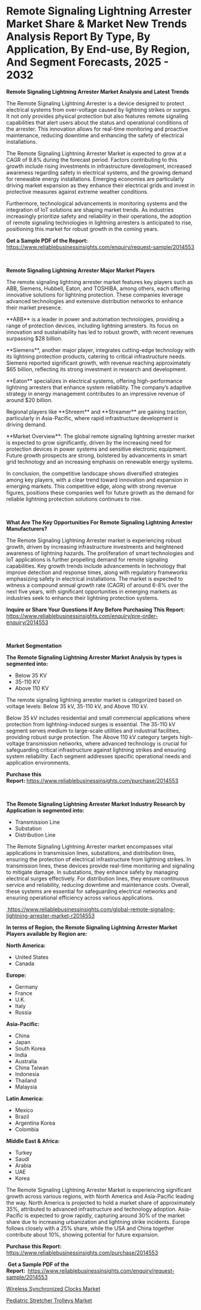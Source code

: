 <p><h1>Remote Signaling Lightning Arrester Market Share & Market New Trends Analysis Report By Type, By Application, By End-use, By Region, And Segment Forecasts, 2025 - 2032</h1></p><p><strong>Remote Signaling Lightning Arrester Market Analysis and Latest Trends</strong></p>
<p><p>The Remote Signaling Lightning Arrester is a device designed to protect electrical systems from over-voltage caused by lightning strikes or surges. It not only provides physical protection but also features remote signaling capabilities that alert users about the status and operational conditions of the arrester. This innovation allows for real-time monitoring and proactive maintenance, reducing downtime and enhancing the safety of electrical installations.</p><p>The Remote Signaling Lightning Arrester Market is expected to grow at a CAGR of 9.8% during the forecast period. Factors contributing to this growth include rising investments in infrastructure development, increased awareness regarding safety in electrical systems, and the growing demand for renewable energy installations. Emerging economies are particularly driving market expansion as they enhance their electrical grids and invest in protective measures against extreme weather conditions. </p><p>Furthermore, technological advancements in monitoring systems and the integration of IoT solutions are shaping market trends. As industries increasingly prioritize safety and reliability in their operations, the adoption of remote signaling technologies in lightning arresters is anticipated to rise, positioning this market for robust growth in the coming years.</p></p>
<p><strong>Get a Sample PDF of the Report:&nbsp;</strong> <a href="https://www.reliablebusinessinsights.com/enquiry/request-sample/2014553?utm_campaign=1138&utm_medium=2&utm_source=Github&utm_content=ia&utm_term=17012025&utm_id=remote-signaling-lightning-arrester">https://www.reliablebusinessinsights.com/enquiry/request-sample/2014553</a></p>
<p>&nbsp;</p>
<p><strong>Remote Signaling Lightning Arrester Major Market Players</strong></p>
<p><p>The remote signaling lightning arrester market features key players such as ABB, Siemens, Hubbell, Eaton, and TOSHIBA, among others, each offering innovative solutions for lightning protection. These companies leverage advanced technologies and extensive distribution networks to enhance their market presence.</p><p>**ABB** is a leader in power and automation technologies, providing a range of protection devices, including lightning arresters. Its focus on innovation and sustainability has led to robust growth, with recent revenues surpassing $28 billion.</p><p>**Siemens**, another major player, integrates cutting-edge technology with its lightning protection products, catering to critical infrastructure needs. Siemens reported significant growth, with revenue reaching approximately $65 billion, reflecting its strong investment in research and development.</p><p>**Eaton** specializes in electrical systems, offering high-performance lightning arresters that enhance system reliability. The company’s adaptive strategy in energy management contributes to an impressive revenue of around $20 billion.</p><p>Regional players like **Shreem** and **Streamer** are gaining traction, particularly in Asia-Pacific, where rapid infrastructure development is driving demand.</p><p>**Market Overview**: The global remote signaling lightning arrester market is expected to grow significantly, driven by the increasing need for protection devices in power systems and sensitive electronic equipment. Future growth prospects are strong, bolstered by advancements in smart grid technology and an increasing emphasis on renewable energy systems.</p><p>In conclusion, the competitive landscape shows diversified strategies among key players, with a clear trend toward innovation and expansion in emerging markets. This competitive edge, along with strong revenue figures, positions these companies well for future growth as the demand for reliable lightning protection solutions continues to rise.</p></p>
<p>&nbsp;</p>
<p><strong>What Are The Key Opportunities For Remote Signaling Lightning Arrester Manufacturers?</strong></p>
<p><p>The Remote Signaling Lightning Arrester market is experiencing robust growth, driven by increasing infrastructure investments and heightened awareness of lightning hazards. The proliferation of smart technologies and IoT applications is further propelling demand for remote signaling capabilities. Key growth trends include advancements in technology that improve detection and response times, along with regulatory frameworks emphasizing safety in electrical installations. The market is expected to witness a compound annual growth rate (CAGR) of around 6-8% over the next five years, with significant opportunities in emerging markets as industries seek to enhance their lightning protection systems.</p></p>
<p><strong>Inquire or Share Your Questions If Any Before Purchasing This Report:</strong> <a href="https://www.reliablebusinessinsights.com/enquiry/pre-order-enquiry/2014553?utm_campaign=1138&utm_medium=2&utm_source=Github&utm_content=ia&utm_term=17012025&utm_id=remote-signaling-lightning-arrester">https://www.reliablebusinessinsights.com/enquiry/pre-order-enquiry/2014553</a></p>
<p>&nbsp;</p>
<p><strong>Market Segmentation</strong></p>
<p><strong>The Remote Signaling Lightning Arrester Market Analysis by types is segmented into:</strong></p>
<p><ul><li>Below 35 KV</li><li>35-110 KV</li><li>Above 110 KV</li></ul></p>
<p><p>The remote signaling lightning arrester market is categorized based on voltage levels: Below 35 kV, 35-110 kV, and Above 110 kV. </p><p>Below 35 kV includes residential and small commercial applications where protection from lightning-induced surges is essential. The 35-110 kV segment serves medium to large-scale utilities and industrial facilities, providing robust surge protection. The Above 110 kV category targets high-voltage transmission networks, where advanced technology is crucial for safeguarding critical infrastructure against lightning strikes and ensuring system reliability. Each segment addresses specific operational needs and application environments.</p></p>
<p><strong>Purchase this Report:&nbsp;</strong><a href="https://www.reliablebusinessinsights.com/purchase/2014553?utm_campaign=1138&utm_medium=2&utm_source=Github&utm_content=ia&utm_term=17012025&utm_id=remote-signaling-lightning-arrester">https://www.reliablebusinessinsights.com/purchase/2014553</a></p>
<p>&nbsp;</p>
<p><strong>The Remote Signaling Lightning Arrester Market Industry Research by Application is segmented into:</strong></p>
<p><ul><li>Transmission Line</li><li>Substation</li><li>Distribution Line</li></ul></p>
<p><p>The Remote Signaling Lightning Arrester market encompasses vital applications in transmission lines, substations, and distribution lines, ensuring the protection of electrical infrastructure from lightning strikes. In transmission lines, these devices provide real-time monitoring and signaling to mitigate damage. In substations, they enhance safety by managing electrical surges effectively. For distribution lines, they ensure continuous service and reliability, reducing downtime and maintenance costs. Overall, these systems are essential for safeguarding electrical networks and ensuring operational efficiency across various applications.</p></p>
<p><a href="https://www.reliablebusinessinsights.com/global-remote-signaling-lightning-arrester-market-r2014553?utm_campaign=1138&utm_medium=2&utm_source=Github&utm_content=ia&utm_term=17012025&utm_id=remote-signaling-lightning-arrester">&nbsp;https://www.reliablebusinessinsights.com/global-remote-signaling-lightning-arrester-market-r2014553</a></p>
<p><strong>In terms of Region, the Remote Signaling Lightning Arrester Market Players available by Region are:</strong></p>
<p>
    <p> <strong> North America: </strong>
        <ul>
            <li>United States</li>
            <li>Canada</li>
        </ul>
        </p> 
    <p> <strong> Europe: </strong>
        <ul>
            <li>Germany</li>
            <li>France</li>
            <li>U.K.</li>
            <li>Italy</li>
            <li>Russia</li>
        </ul>
        </p> 
    <p> <strong> Asia-Pacific: </strong>
        <ul>
            <li>China</li>
            <li>Japan</li>
            <li>South Korea</li>
            <li>India</li>
            <li>Australia</li>
            <li>China Taiwan</li>
            <li>Indonesia</li>
            <li>Thailand</li>
            <li>Malaysia</li>
        </ul>
        </p> 
    <p> <strong> Latin America: </strong>
        <ul>
            <li>Mexico</li>
            <li>Brazil</li>
            <li>Argentina Korea</li>
            <li>Colombia</li>
        </ul>
        </p> 
    <p> <strong> Middle East & Africa: </strong>
        <ul>
            <li>Turkey</li>
            <li>Saudi</li>
            <li>Arabia</li>
            <li>UAE</li>
            <li>Korea</li>
        </ul>
    </p>
    </p>
<p><p>The Remote Signaling Lightning Arrester Market is experiencing significant growth across various regions, with North America and Asia-Pacific leading the way. North America is projected to hold a market share of approximately 35%, attributed to advanced infrastructure and technology adoption. Asia-Pacific is expected to grow rapidly, capturing around 30% of the market share due to increasing urbanization and lightning strike incidents. Europe follows closely with a 25% share, while the USA and China together contribute about 10%, showing potential for future expansion.</p></p>
<p><strong>Purchase this Report: </strong><a href="https://www.reliablebusinessinsights.com/purchase/2014553?utm_campaign=1138&utm_medium=2&utm_source=Github&utm_content=ia&utm_term=17012025&utm_id=remote-signaling-lightning-arrester">https://www.reliablebusinessinsights.com/purchase/2014553</a></p>
<p>&nbsp;<strong>Get a Sample PDF of the Report:&nbsp;&nbsp;</strong><a href="https://www.reliablebusinessinsights.com/enquiry/request-sample/2014553?utm_campaign=1138&utm_medium=2&utm_source=Github&utm_content=ia&utm_term=17012025&utm_id=remote-signaling-lightning-arrester">https://www.reliablebusinessinsights.com/enquiry/request-sample/2014553</a></p>
<p><strong></strong></p>
<p><p><a href="https://github.com/dolorespeddico90/Market-Research-Report-List-1/blob/main/wireless-synchronized-clocks-market.md?utm_campaign=1138&utm_medium=2&utm_source=Github&utm_content=ia&utm_term=17012025&utm_id=remote-signaling-lightning-arrester">Wireless Synchronized Clocks Market</a></p><p><a href="https://github.com/raffadongraffadong/Market-Research-Report-List-1/blob/main/pediatric-stretcher-trolleys-market.md?utm_campaign=1138&utm_medium=2&utm_source=Github&utm_content=ia&utm_term=17012025&utm_id=remote-signaling-lightning-arrester">Pediatric Stretcher Trolleys Market</a></p></p>